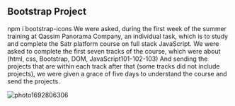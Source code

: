 ## Bootstrap Project 
npm i bootstrap-icons
We were asked, during the first week of the summer training at Qassim Panorama Company, an individual task, which is to study and 
complete the Satr platform course on full stack JavaScript. We were asked to complete the first seven tracks of the course,
which were about (html, css, Bootstrap, DOM, JavaScript101-102-103) And sending the projects that are within each track after 
that (some tracks did not include projects), we were given a grace of five days to understand the course and send the projects.


![photo1692806306](https://github.com/sarahmohammed1234/Bootstrap/assets/94794262/40dddf6a-0be5-4fb4-91ca-ac8b8f22caf5)
